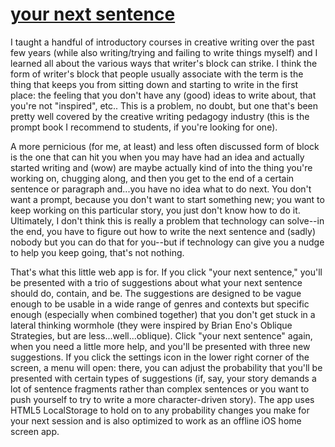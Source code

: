 <a href="http://www.somedrafts.com/yournextsentence">your next sentence</a>
================


I taught a handful of introductory courses in creative writing over the past few years (while also writing/trying and failing to write things myself) and I learned all about the various ways that writer's block can strike. I think the form of writer's block that people usually associate with the term is the thing that keeps you from sitting down and starting to write in the first place: the feeling that you don't have any (good) ideas to write about, that you're not "inspired", etc.. This is a problem, no doubt, but one that's been pretty well covered by the creative writing pedagogy industry (this is the prompt book I recommend to students, if you're looking for one).

A more pernicious (for me, at least) and less often discussed form of block is the one that can hit you when you may have had an idea and actually started writing and (wow) are maybe actually kind of into the thing you're working on, chugging along, and then you get to the end of a certain sentence or paragraph and...you have no idea what to do next. You don't want a prompt, because you don't want to start something new; you want to keep working on this particular story, you just don't know how to do it. Ultimately, I don't think this is really a problem that technology can solve--in the end, you have to figure out how to write the next sentence and (sadly) nobody but you can do that for you--but if technology can give you a nudge to help you keep going, that's not nothing.

That's what this little web app is for. If you click "your next sentence," you'll be presented with a trio of suggestions about what your next sentence should do, contain, and be. The suggestions are designed to be vague enough to be usable in a wide range of genres and contexts but specific enough (especially when combined together) that you don't get stuck in a lateral thinking wormhole (they were inspired by Brian Eno's Oblique Strategies, but are less...well...oblique). Click "your next sentence" again, when you need a little more help, and you'll be presented with three new suggestions. If you click the settings icon in the lower right corner of the screen, a menu will open: there, you can adjust the probability that you'll be presented with certain types of suggestions (if, say, your story demands a lot of sentence fragments rather than complex sentences or you want to push yourself to try to write a more character-driven story). The app uses HTML5 LocalStorage to hold on to any probability changes you make for your next session and is also optimized to work as an offline iOS home screen app. 
